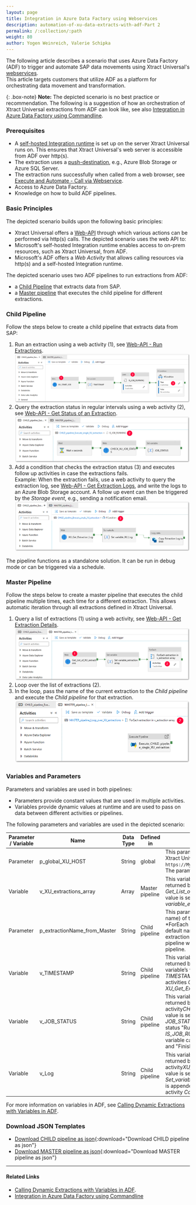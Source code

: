 ```yaml
---
layout: page
title: Integration in Azure Data Factory using Webservices
description: automation-of-xu-data-extracts-with-adf-Part 2
permalink: /:collection/:path
weight: 80
author: Yogen Weinreich, Valerie Schipka
---
```



The following article describes a scenario that uses Azure Data Factory (ADF) to trigger and automate SAP data movements using Xtract Universal's [webservices](https://help.theobald-software.com/en/xtract-universal/execute-and-automate-extractions/call-via-webservice). <br>
This article targets customers that utilize ADF as a platform for orchestrating data movement and transformation. <br>

{: .box-note}
**Note:** The depicted scenario is no best practice or recommendation. 
The following is a suggestion of how an orchestration of Xtract Universal extractions from ADF can look like, see also [Integration in Azure Data Factory using Commandline](adf-integration-using-command-line).


### Prerequisites

- A [self-hosted Integration runtime](https://docs.microsoft.com/EN-US/azure/data-factory/create-self-hosted-integration-runtime#create-a-self-hosted-ir-via-azure-data-factory-ui) is set up on the server Xtract Universal runs on. 
This ensures that Xtract Universal's web server is accessible from ADF over http(s).   
- The extraction uses a [push-destination](https://help.theobald-software.com/en/xtract-universal/destinations#pull-and-push-destinations), e.g., Azure Blob Storage or Azure SQL Server.<br> 
- The extraction runs successfully when called from a web browser, see [Execute and Automate - Call via Webservice](https://help.theobald-software.com/en/xtract-universal/execute-and-automate-extractions/call-via-webservice).
- Access to Azure Data Factory.
- Knowledge on how to build ADF pipelines.

### Basic Principles

The depicted scenario builds upon the following basic principles:

- Xtract Universal offers a [Web-API](https://help.theobald-software.com/en/xtract-universal/web-api) through which various actions can be performed via http(s) calls. The depicted scenario uses the web API to:
- Microsoft's self-hosted Integration runtime enables access to on-prem resources, such as Xtract Universal, from ADF.
- Microsoft's ADF offers a *Web Activity* that allows calling resources via http(s) and a self-hosted Integration runtime.

The depicted scenario uses two ADF pipelines to run extractions from ADF:
- a [Child Pipeline](#child-pipeline) that extracts data from SAP.
- a [Master pipeline](#master-pipeline) that executes the child pipeline for different extractions.<br>

### Child Pipeline

Follow the steps below to create a child pipeline that extracts data from SAP:

1. Run an extraction using a web activity (1), see [Web-API - Run Extractions](https://help.theobald-software.com/en/xtract-universal/web-api#run-extractions).<br>
![XU_ADF_global_parameter](/img/contents/xu/xu_ADF_2_Child_pipeline.png)
2. Query the extraction status in regular intervals using a web activity (2), see [Web-API - Get Status of an Extraction](https://help.theobald-software.com/en/xtract-universal/web-api#get-status-of-an-extraction). <br>
![XU_ADF_global_parameter](/img/contents/xu/xu_ADF_2_Child_pipeline_Check_Status.png)
3. Add a condition that checks the extraction status (3) and executes follow up activities in case the extractions fails.<br>
Example: When the extraction fails, use a web activity to query the extraction log, see [Web-API - Get Extraction Logs](https://help.theobald-software.com/en/xtract-universal/web-api#get-extraction-logs), and write the logs to an Azure Blob Storage account. 
A follow up event can then be triggered by the *Storage event*, e.g., sending a notification email.<br>
![XU_ADF_global_parameter](/img/contents/xu/xu_ADF_2_Child_pipeline_write_Log.png)

The pipeline functions as a standalone solution. It can be run in debug mode or can be triggered via a schedule. 

### Master Pipeline

Follow the steps below to create a master pipeline that executes the child pipeline multiple times, each time for a different extraction.
This allows automatic iteration through all extractions defined in Xtract Universal. 

1. Query a list of extractions (1) using a web activity, see [Web-API - Get Extraction Details](https://help.theobald-software.com/en/xtract-universal/web-api#get-extraction-details).<br>
![XU_ADF_global_parameter](/img/contents/xu/xu_ADF_2_Master_pipeline.png)
2. Loop over the list of extractions (2). 
3. In the loop, pass the name of the current extraction to the *Child pipeline* and execute the *Child pipeline* for that extraction.<br>
![XU_ADF_global_parameter](/img/contents/xu/xu_ADF_2_Master_pipeline_ForEachLoop.png)


### Variables and Parameters

Parameters and variables are used in both pipelines:
- Parameters provide constant values that are used in multiple activities. 
- Variables provide dynamic values at runtime and are used to pass on data between different activities or pipelines.

The following parameters and variables are used in the depicted scenario:

| Parameter / Variable| Name                        | Data Type | Defined in      | Description                                                                                                                                                                                      |
|--------------------|------------------------------|-----------|-----------------|--------------------------------------------------------------------------------------------------------------------------------------------------------------------------------------------------|
| Parameter          | p_global_XU_HOST             | String    | global          | This parameter contains the base URL of the Xtract Universal webserver, here: `https://MyOnPremXuServer.theobald.local:8165`. The parameter is used in every Web Activity.                       |
| Variable           | v_XU_extractions_array       | Array     | Master pipeline | This variable stores the list of XU extractions returned by *Web* activity *Get_List_of_XU_extractions*. The variable's value is set in the *Set variable* activity *Set variable_extraction array*. |
| Parameter          | p_extractionName_from_Master | String    | Child pipeline  | This parameter takes on the value (extraction name) of the current iteration *For Each* activity *ForEach extraction in v_extraction array. As a default name, you assign a name of an extraction. This allows running the Child pipeline w/o being triggered from the Master pipeline.                                                         |
| Variable           | v_TIMESTAMP                  | String    | Child pipeline  | This variable stores the extraction's timestamp returned by *Web* activity *XU_START_JOB*. The variable’s value is set in the *Set variable* activity *TIMESTAMP*. The variable is later used in *Web* activities *CHECK_XU_JOB_STATUS* and *XU_Get_Extraction_Log*.         |
| Variable           | v_JOB_STATUS                 | String    | Child pipeline  | This variable stores the extraction's run status returned by *Web* activity*CHECK_XU_JOB_STATUS*. The variable’s value is set in the *Set variable* activity *JOB_STATUS*. As long as the variable has the status "Running", the *Until* activity *IS_JOB_RUNNING* is executed. Other values this variable can can have are "FinishedNoErrors" and "FinishedErrors".                                                                                                                                                                                                   |
| Variable           | v_Log                        | String    | Child pipeline  |This variable stores the extraction's log returned by *Web* activity*XU_Get_Extraction_Log*. The variable’s value is set in the *Set variable* activity *Set_variable_XU_Log*. The value of this variable is appended to the log file in the *Copy data* activity *Copy Extraction Log to Blob*.                                                                                                                                                                                                  |

For more information on variables in ADF, see [Calling Dynamic Extractions with Variables in ADF](./calling-dynamic-extractions-with-variables-in-adf).

### Download JSON Templates

- [Download CHILD pipeline as json](/files/xu/CHILD_pipeline_Execute_single_XU_extraction.json){:download="Download CHILD pipeline as json"}
- [Download MASTER pipeline as json](/files/xu/MASTER_pipeline_Loop_over_XU_extractions.json){:download="Download MASTER pipeline as json"}

*****
#### Related Links
- [Calling Dynamic Extractions with Variables in ADF](./calling-dynamic-extractions-with-variables-in-adf).
- [Integration in Azure Data Factory using Commandline](adf-integration-using-command-line)